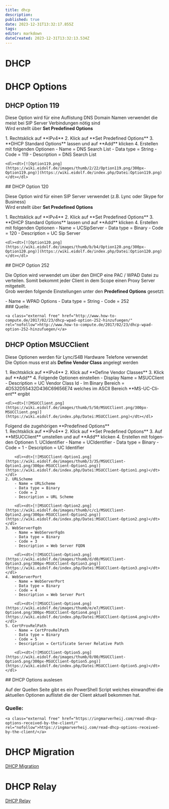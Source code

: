 ```yaml
---
title: dhcp
description: 
published: true
date: 2023-12-31T13:32:17.855Z
tags: 
editor: markdown
dateCreated: 2023-12-31T13:32:13.534Z
---
```


# DHCP

# <span class="mw-headline" id="bkmrk-dhcp-options-1">DHCP Options</span>

## <span class="mw-headline" id="bkmrk-dhcp-option-119-1">DHCP Option 119</span>

Diese Option wird für eine Auflistung DNS Domain Namen verwendet die meist bei SIP Server Verbindungen nötig sind  
Wird erstellt über **Set Predefined Options**

<div class="vector-body" id="bkmrk-rechtsklick-auf%C2%A0ipv4"><div class="mw-body-content mw-content-ltr" dir="ltr" lang="de"><div class="mw-parser-output">1. Rechtsklick auf **IPv4**
2. Klick auf **Set Predefined Options**
3. **DHCP Standard Options** lassen und auf **Add** klicken
4. Erstellen mit folgenden Optionen 
    - Name = DNS Search List
    - Data type = String
    - Code = 119
    - Description = DNS Search List
    
    <dl><dt>[![Option119.png](https://wiki.eidolf.de/images/thumb/2/22/Option119.png/300px-Option119.png)](https://wiki.eidolf.de/index.php/Datei:Option119.png)</dt></dl>

</div></div></div>## <span class="mw-headline" id="bkmrk-dhcp-option-120-1">DHCP Option 120</span>

Diese Option wird für einen SIP Server verwendet (z.B. Lync oder Skype for Business)  
Wird erstellt über **Set Predefined Options**

<div class="vector-body" id="bkmrk-rechtsklick-auf%C2%A0ipv4-1"><div class="mw-body-content mw-content-ltr" dir="ltr" lang="de"><div class="mw-parser-output">1. Rechtsklick auf **IPv4**
2. Klick auf **Set Predefined Options**
3. **DHCP Standard Options** lassen und auf **Add** klicken
4. Erstellen mit folgenden Optionen 
    - Name = UCSipServer
    - Data type = Binary
    - Code = 120
    - Description = UC Sip Server
    
    <dl><dt>[![Option120.png](https://wiki.eidolf.de/images/thumb/b/b4/Option120.png/300px-Option120.png)](https://wiki.eidolf.de/index.php/Datei:Option120.png)</dt></dl>

</div></div></div>## <span class="mw-headline" id="bkmrk-dhcp-option-252-1">DHCP Option 252</span>

Die Option wird verwendet um über den DHCP eine PAC / WPAD Datei zu verteilen. Somit bekommt jeder Client in dem Scope einen Proxy Server mitgeteilt.  
Grob werden folgende Einstellungen unter den **Predefined Options** gesetzt:

<div class="vector-body" id="bkmrk-name-%3D-wpad-options-"><div class="mw-body-content mw-content-ltr" dir="ltr" lang="de"><div class="mw-parser-output">- Name = WPAD Options
- Data type = String
- Code = 252

</div></div></div>### <span class="mw-headline" id="bkmrk-quelle%3A-1">Quelle:</span>

```
<a class="external free" href="http://www.how-to-compute.de/2017/02/23/dhcp-wpad-option-252-hinzufuegen/" rel="nofollow">http://www.how-to-compute.de/2017/02/23/dhcp-wpad-option-252-hinzufuegen/</a>
```

## <span class="mw-headline" id="bkmrk-dhcp-option-msucclie-1">DHCP Option MSUCClient</span>

Diese Optionen werden für Lync/S4B Hardware Telefone verwendet  
Die Option muss erst als **Define Vendor Class** angelegt werden

<div class="vector-body" id="bkmrk-rechtsklick-auf%C2%A0ipv4-2"><div class="mw-body-content mw-content-ltr" dir="ltr" lang="de"><div class="mw-parser-output">1. Rechtsklick auf **IPv4**
2. Klick auf **Define Vendor Classes**
3. Klick auf **Add**
4. Folgende Optionen einstellen 
    - Display Name = MSUCClient
    - Description = UC Vendor Class Id
    - Im Binary Bereich = 4D532D55432D436C69656E74 welches im ASCII Bereich **MS-UC-Client** ergibt
    
    <dl><dt>[![MSUCClient.png](https://wiki.eidolf.de/images/thumb/5/50/MSUCClient.png/300px-MSUCClient.png)](https://wiki.eidolf.de/index.php/Datei:MSUCClient.png)</dt></dl>

</div></div></div>Folgend die zugehörigen **Predefined Options**

<div class="vector-body" id="bkmrk-rechtsklick-auf%C2%A0ipv4-3"><div class="mw-body-content mw-content-ltr" dir="ltr" lang="de"><div class="mw-parser-output">1. Rechtsklick auf **IPv4**
2. Klick auf **Set Predefined Options**
3. Auf **MSUCClient** umstellen und auf **Add** klicken
4. Erstellen mit folgenden Optionen 
    1. UCIdentifier 
        - Name = UCIdentifier
        - Data type = Binary
        - Code = 1
        - Description = UC Identifier
        
        <dl><dt>[![MSUCClient-Option1.png](https://wiki.eidolf.de/images/thumb/3/35/MSUCClient-Option1.png/300px-MSUCClient-Option1.png)](https://wiki.eidolf.de/index.php/Datei:MSUCClient-Option1.png)</dt></dl>
    2. URLScheme 
        - Name = URLScheme
        - Data type = Binary
        - Code = 2
        - Description = URL Scheme
        
        <dl><dt>[![MSUCClient-Option2.png](https://wiki.eidolf.de/images/thumb/c/c1/MSUCClient-Option2.png/300px-MSUCClient-Option2.png)](https://wiki.eidolf.de/index.php/Datei:MSUCClient-Option2.png)</dt></dl>
    3. WebServerFqdn 
        - Name = WebServerFqdn
        - Data type = Binary
        - Code = 3
        - Description = Web Server FQDN
        
        <dl><dt>[![MSUCClient-Option3.png](https://wiki.eidolf.de/images/thumb/d/d0/MSUCClient-Option3.png/300px-MSUCClient-Option3.png)](https://wiki.eidolf.de/index.php/Datei:MSUCClient-Option3.png)</dt></dl>
    4. WebServerPort 
        - Name = WebServerPort
        - Data type = Binary
        - Code = 4
        - Description = Web Server Port
        
        <dl><dt>[![MSUCClient-Option4.png](https://wiki.eidolf.de/images/thumb/e/e7/MSUCClient-Option4.png/300px-MSUCClient-Option4.png)](https://wiki.eidolf.de/index.php/Datei:MSUCClient-Option4.png)</dt></dl>
    5. CertProvRelPath 
        - Name = CertProvRelPath
        - Data type = Binary
        - Code = 5
        - Description = Certificate Server Relative Path
        
        <dl><dt>[![MSUCClient-Option5.png](https://wiki.eidolf.de/images/thumb/0/00/MSUCClient-Option5.png/300px-MSUCClient-Option5.png)](https://wiki.eidolf.de/index.php/Datei:MSUCClient-Option5.png)</dt></dl>

</div></div></div>## <span class="mw-headline" id="bkmrk-dhcp-options-auslese-1">DHCP Options auslesen</span>

Auf der Quellen Seite gibt es ein PowerShell Script welches einwandfrei die aktuellen Optionen auflistet die der Client aktuell bekommen hat.

### <span class="mw-headline" id="bkmrk-quelle%3A-3">Quelle:</span>

```
<a class="external free" href="https://ingmarverheij.com/read-dhcp-options-received-by-the-client/" rel="nofollow">https://ingmarverheij.com/read-dhcp-options-received-by-the-client/</a>
```

# <span class="mw-headline" id="bkmrk-dhcp-migration-1">DHCP Migration</span>

[DHCP Migration](https://wiki.eidolf.de/index.php/DHCP_Migration "DHCP Migration")

# <span class="mw-headline" id="bkmrk-dhcp-relay-1">DHCP Relay</span>

[DHCP Relay](https://wiki.eidolf.de/index.php/DHCP_Relay "DHCP Relay")
